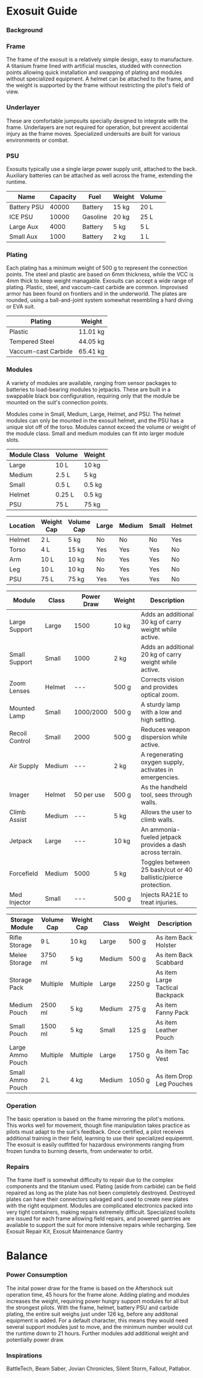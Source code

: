 # Exosuit Guide


### Background
### Frame
The frame of the exosuit is a relatively simple design, easy to manufacture.  A titanium frame lined with artificial muscles, studded with connection points allowing quick installation and swapping of plating and modules without specialized equipment. A helmet can be attached to the frame, and the weight is supported by the frame without restricting the pilot's field of view.
### Underlayer
These are comfortable jumpsuits specially designed to integrate with the frame.  Underlayers are not required for operation, but prevent accidental injury as the frame moves.  Specialized undersuits are built for various environments or combat.
### PSU
Exosuits typically use a single large power supply unit, attached to the back.  Auxiliary batteries can be attached as well across the frame, extending the runtime. 

| Name        | Capacity | Fuel    | Weight | Volume
| ---         | ---      | ---     | ---    | ---
| Battery PSU | 40000    | Battery | 15 kg  | 20 L
| ICE PSU     | 10000    | Gasoline| 20 kg  | 25 L
| Large Aux   | 4000     | Battery | 5 kg   |  5 L
| Small Aux   | 1000     | Battery | 2 kg   |  1 L


### Plating
Each plating has a minimum weight of 500 g to represent the connection points.  The steel and plastic are based on 6mm thickness, while the VCC is 4mm thick to keep weight managable.  Exosuits can accept a wide range of plating.  Plastic, steel, and vaccum-cast carbide are common.  Improvised armor has been found on frontiers and in the underworld.  The plates are rounded, using a ball-and-joint system somewhat resembling a hard diving or EVA suit.

| Plating              | Weight   
| ---                  | ---
| Plastic              | 11.01 kg
| Tempered Steel       | 44.05 kg
| Vaccum-cast Carbide  | 65.41 kg 
   
### Modules
A variety of modules are available, ranging from sensor packages to batteries to load-bearing modules to jetpacks.  These are built in a swappable black box configuration, requiring only that the module be mounted on the suit's connection points. 

Modules come in Small, Medium, Large, Helmet, and PSU. The helmet modules can only be mounted in the exosuit helmet, and the PSU has a unique slot off of the torso.  Modules cannot exceed the volume or weight of the module class. Small and medium modules can fit into larger module slots.


| Module Class | Volume | Weight
| ---          | ---    | ---   
| Large        |   10 L |  10 kg
| Medium       |  2.5 L |   5 kg
| Small        |  0.5 L | 0.5 kg
| Helmet       | 0.25 L | 0.5 kg
| PSU          |   75 L |  75 kg

| Location | Weight Cap | Volume Cap | Large | Medium | Small | Helmet | PSU
| ---      | ---        | ---        | ---   | ---    | ---   | ---    | ---
| Helmet   |  2 L       |  5 kg      | No    | No     | No    | Yes    | No
| Torso    |  4 L       | 15 kg      | Yes   | Yes    | Yes   | No     | No 
| Arm      | 10 L       | 10 kg      | No    | Yes    | Yes   | No     | No
| Leg      | 10 L       | 10 kg      | No    | Yes    | Yes   | No     | No
| PSU      | 75 L       | 75 kg      | Yes   | Yes    | Yes   | No     | Yes

| Module         | Class  | Power Draw | Weight | Description
| ---            | ---    | ---        | ---    | ---
| Large Support  | Large  | 1500       | 10 kg  | Adds an additional 30 kg of carry weight while active.
| Small Support  | Small  | 1000       |  2 kg  | Adds an additional 20 kg of carry weight while active.
| Zoom Lenses    | Helmet | ---        | 500 g  | Corrects vision and provides optical zoom.
| Mounted Lamp   | Small  | 1000/2000  | 500 g  | A sturdy lamp with a low and high setting.
| Recoil Control | Small  | 2000       | 500 g  | Reduces weapon dispersion while active.
| Air Supply     | Medium | ---        |  2 kg  | A regenerating oxygen supply, activates in emergencies.
| Imager         | Helmet | 50 per use | 500 g  | As the handheld tool, sees through walls.
| Climb Assist   | Medium | ---        |  5 kg  | Allows the user to climb walls.
| Jetpack        | Large  | ---        | 10 kg  | An ammonia-fueled jetpack provides a dash across terrain.
| Forcefield     | Medium | 5000       |  5 kg  | Toggles between 25 bash/cut or 40 ballistic/pierce protection.
| Med Injector   | Small  | ---        | 500 g  | Injects RA21E to treat injuries.

| Storage Module   | Volume Cap | Weight Cap | Class  | Weight | Description
| ---              | ---        | ---        | ---    | ---    | ---
| Rifle Storage    | 9 L        | 10 kg      | Large  | 500 g  | As item Back Holster
| Melee Storage    | 3750 ml    |  5 kg      | Medium | 500 g  | As item Back Scabbard
| Storage Pack     | Multiple   | Multiple   | Large  | 2250 g | As item Large Tactical Backpack
| Medium Pouch     | 2500 ml    | 5 kg       | Medium | 275 g  | As item Fanny Pack
| Small Pouch      | 1500 ml    | 5 kg       | Small  | 125 g  | As item Leather Pouch
| Large Ammo Pouch | Multiple   | Multiple   | Large  | 1750 g | As item Tac Vest
| Small Ammo Pouch | 2 L        | 4 kg       | Medium | 1050 g | As item Drop Leg Pouches

### Operation
The basic operation is based on the frame mirroring the pilot's motions.  This works well for movement, though fine manipulation takes practice as pilots must adapt to the suit's feedback.  Once certified, a pilot receives additional training in their field, learning to use their specialized equipemnt.  The exosuit is easily outfitted for hazardous environments ranging from frozen tundra to burning deserts, from underwater to orbit.

### Repairs
The frame itself is somewhat difficulty to repair due to the complex components and the titanium used.
Plating (aside from carbide) can be field repaired as long as the plate has not been completely destroyed.  Destroyed plates can have their connectors salvaged and used to create new plates with the right equipment.  Modules are complicated electronics packed into very tight containers, making repairs extremely difficult.  Specialized toolkits are issued for each frame allowing field repairs, and powered gantries are available to support the suit for more intensive repairs while recharging.
See Exosuit Repair Kit, Exosuit Maintenance Gantry


# Balance
### Power Consumption
The inital power draw for the frame is based on the Aftershock suit operation time, 45 hours for the frame alone.  Adding plating and modules increases the weight, requiring power hungry support modules for all but the strongest pilots.  With the frame, helmet, battery PSU and carbide plating, the entire suit weighs just under 126 kg, before any additonal equipment is added.  For a default character, this means they would need several support modules just to move, and the minimum number would cut the runtime down to 21 hours.  Further modules add additional weight and potentially power draw.

### Inspirations
BattleTech, Beam Saber, Jovian Chronicles, Silent Storm, Fallout, Patlabor.